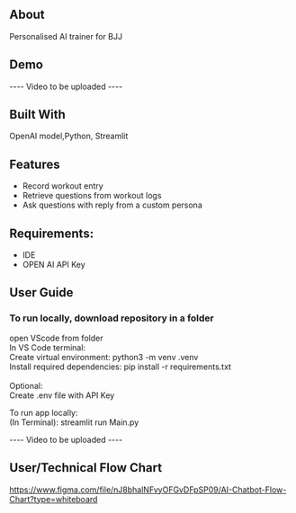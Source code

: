 ## About

Personalised AI trainer for BJJ

## Demo

---- Video to be uploaded ----

## Built With

OpenAI model,Python, Streamlit

## Features

- Record workout entry
- Retrieve questions from workout logs
- Ask questions with reply from a custom persona

## Requirements:

- IDE
- OPEN AI API Key

## User Guide

### To run locally, download repository in a folder

open VScode from folder<br>
In VS Code terminal:<br>
Create virtual environment: python3 -m venv .venv<br>
Install required dependencies: pip install -r requirements.txt<br>
<br>
Optional:<br>
Create .env file with API Key<br>

To run app locally:<br>
(In Terminal): streamlit run Main.py<br>

---- Video to be uploaded ----

## User/Technical Flow Chart

https://www.figma.com/file/nJ8bhalNFvyOFGvDFpSP09/AI-Chatbot-Flow-Chart?type=whiteboard
